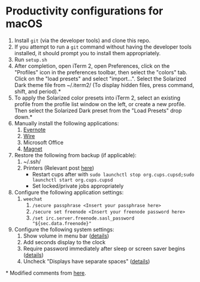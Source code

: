 # Productivity configurations for macOS
1.  Install `git` (via the developer tools) and clone this repo.
  1.  If you attempt to run a `git` command without having the developer tools installed, it should prompt you to install them appropriately.
1.  Run `setup.sh`
  1.  After completion, open iTerm 2, open Preferences, click on the "Profiles" icon in the preferences toolbar, then select the "colors" tab. Click on the "load presets" and select "import...". Select the Solarized Dark theme file from ~/.iterm2/ (To display hidden files, press command, shift, and period).\*
  1.  To apply the Solarized color presets into iTerm 2, select an existing profile from the profile list window on the left, or create a new profile. Then select the Solarized Dark preset from the "Load Presets" drop down.\*
1.  Manually install the following applications:
    1.  [Evernote](https://itunes.apple.com/us/app/evernote-stay-organized/id406056744)
    1.  [Wire](https://itunes.apple.com/us/app/wire-private-messenger/id931134707)
    1.  Microsoft Office
    1.  [Magnet](https://itunes.apple.com/us/app/magnet/id441258766?mt=12)
1.  Restore the following from backup (if applicable):
    1.  ~/.ssh/
    1.  Printers (Relevant post [here](https://discussions.apple.com/thread/2775350?tstart=0))
        - Restart cups after with `sudo launchctl stop org.cups.cupsd;sudo launchctl start org.cups.cupsd`
        - Set locked/private jobs appropriately
1.  Configure the following application settings:
    1.  `weechat`
        1.  `/secure passphrase <Insert your passphrase here>`
        1.  `/secure set freenode <Insert your freenode password here>`
        1.  `/set irc.server.freenode.sasl_password "${sec.data.freenode}"`
1.  Configure the following system settings:
    1.  Show volume in menu bar ([details](http://apple.stackexchange.com/a/151589))
    1.  Add seconds display to the clock
    1.  Require password immediately after sleep or screen saver begins ([details](https://support.apple.com/kb/PH18669?locale=en_US))
    1.  Uncheck "Displays have separate spaces" ([details](http://www.imore.com/how-span-window-between-two-displays-mavericks))

\* Modified comments from [here](https://github.com/altercation/solarized/tree/master/iterm2-colors-solarized).

